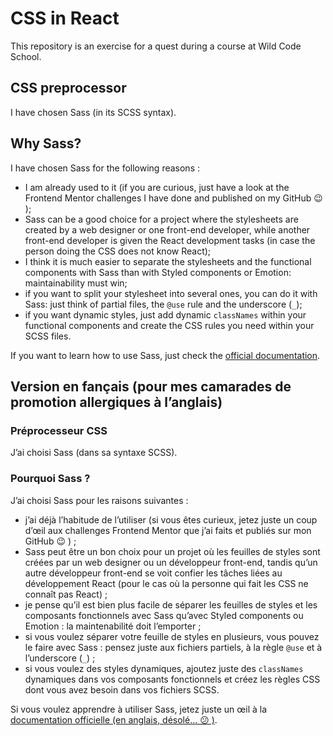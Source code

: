 # CSS in React

This repository is an exercise for a quest during a course at Wild Code School.

## CSS preprocessor

I have chosen Sass (in its SCSS syntax).

## Why Sass?

I have chosen Sass for the following reasons :

- I am already used to it (if you are curious, just have a look at the Frontend Mentor challenges I have done and published on my GitHub 😉 );
- Sass can be a good choice for a project where the stylesheets are created by a web designer or one front-end developer, while another front-end developer is given the React development tasks (in case the person doing the CSS does not know React);
- I think it is much easier to separate the stylesheets and the functional components with Sass than with Styled components or Emotion: maintainability must win;
- if you want to split your stylesheet into several ones, you can do it with Sass: just think of partial files, the `@use` rule and the underscore (`_`);
- if you want dynamic styles, just add dynamic `classNames` within your functional components and create the CSS rules you need within your SCSS files.

If you want to learn how to use Sass, just check the [official documentation](https://sass-lang.com).

## Version en fançais (pour mes camarades de promotion allergiques à l’anglais)

### Préprocesseur CSS

J’ai choisi Sass (dans sa syntaxe SCSS).

### Pourquoi Sass ?

J’ai choisi Sass pour les raisons suivantes :

- j’ai déjà l’habitude de l’utiliser (si vous êtes curieux, jetez juste un coup d’œil aux challenges Frontend Mentor que j’ai faits et publiés sur mon GitHub 😉 ) ;
- Sass peut être un bon choix pour un projet où les feuilles de styles sont créées par un web designer ou un développeur front-end, tandis qu’un autre développeur front-end se voit confier les tâches liées au développement React (pour le cas où la personne qui fait les CSS ne connaît pas React) ;
- je pense qu’il est bien plus facile de séparer les feuilles de styles et les composants fonctionnels avec Sass qu’avec Styled components ou Emotion : la maintenabilité doit l’emporter ;
- si vous voulez séparer votre feuille de styles en plusieurs, vous pouvez le faire avec Sass : pensez juste aux fichiers partiels, à la règle `@use` et à l’underscore (`_`) ;
- si vous voulez des styles dynamiques, ajoutez juste des `classNames` dynamiques dans vos composants fonctionnels et créez les règles CSS dont vous avez besoin dans vos fichiers SCSS.

Si vous voulez apprendre à utiliser Sass, jetez juste un œil à la [documentation officielle (en anglais, désolé… 😕 )](https://sass-lang.com).